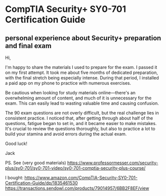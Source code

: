 # CompTIA Security+ SY0-701 Certification Guide
## personal experience about Security+ preparation and final exam

Hi,

I'm happy to share the materials I used to prepare for the exam. I passed it on my first attempt. It took me about five months of dedicated preparation, with the final stretch being especially intense. During that period, I installed a paid app on my phone to practice with numerous exercises.

Be cautious when looking for study materials online—there's an overwhelming amount of content, and much of it is unnecessary for the exam. This can easily lead to wasting valuable time and causing confusion.

The 90 exam questions are not overly difficult, but the real challenge lies in consistent practice. I noticed that, after getting through about half of the questions, fatigue began to set in, and it became easier to make mistakes. It's crucial to review the questions thoroughly, but also to practice a lot to build your stamina and avoid errors during the actual exam.

Good luck!

Jack


PS.
See (very good materials)
https://www.professormesser.com/security-plus/sy0-701/sy0-701-video/sy0-701-comptia-security-plus-course/

I bought:
https://www.amazon.com/CompTIA-Security-SY0-701-Certification-Guide/dp/1835461530
https://transactions.sendowl.com/products/79014957/6BB2F8EF/view

